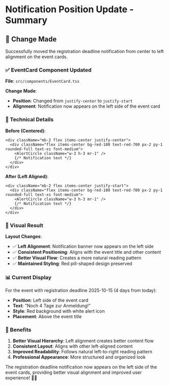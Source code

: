 # Notification Position Update - Summary

## 🎯 **Change Made**

Successfully moved the registration deadline notification from center to left alignment on the event cards.

### **✅ EventCard Component Updated**

**File**: `src/components/EventCard.tsx`

**Change Made**:
- **Position**: Changed from `justify-center` to `justify-start`
- **Alignment**: Notification now appears on the left side of the event card

### **🔧 Technical Details**

**Before (Centered)**:
```tsx
<div className="mb-2 flex items-center justify-center">
  <div className="flex items-center bg-red-100 text-red-700 px-2 py-1 rounded-full text-xs font-medium">
    <AlertCircle className="w-3 h-3 mr-1" />
    {/* Notification text */}
  </div>
</div>
```

**After (Left Aligned)**:
```tsx
<div className="mb-2 flex items-center justify-start">
  <div className="flex items-center bg-red-100 text-red-700 px-2 py-1 rounded-full text-xs font-medium">
    <AlertCircle className="w-3 h-3 mr-1" />
    {/* Notification text */}
  </div>
</div>
```

### **🎊 Visual Result**

**Layout Changes**:
- ✅ **Left Alignment**: Notification banner now appears on the left side
- ✅ **Consistent Positioning**: Aligns with the event title and other content
- ✅ **Better Visual Flow**: Creates a more natural reading pattern
- ✅ **Maintained Styling**: Red pill-shaped design preserved

### **📊 Current Display**

For the event with registration deadline 2025-10-15 (4 days from today):
- **Position**: Left side of the event card
- **Text**: "Noch 4 Tage zur Anmeldung!"
- **Style**: Red background with white alert icon
- **Placement**: Above the event title

### **🚀 Benefits**

1. **Better Visual Hierarchy**: Left alignment creates better content flow
2. **Consistent Layout**: Aligns with other left-aligned content
3. **Improved Readability**: Follows natural left-to-right reading pattern
4. **Professional Appearance**: More structured and organized look

The registration deadline notification now appears on the left side of the event cards, providing better visual alignment and improved user experience! 🎯📍

